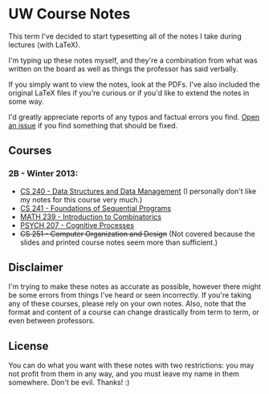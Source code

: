 # UW Course Notes
This term I've decided to start typesetting all of the notes I take during lectures (with LaTeX).

I'm typing up these notes myself, and they're a combination from what was written on the board as well as things the professor has said verbally.

If you simply want to view the notes, look at the PDFs. I've also included the original LaTeX files if you're curious or if you'd like to extend the notes in some way.

I'd greatly appreciate reports of any typos and factual errors you find. [Open an issue](https://github.com/christhomson/lecture-notes/issues/new) if you find something that should be fixed.

## Courses
### 2B - Winter 2013:
* [CS 240 - Data Structures and Data Management](https://github.com/christhomson/lecture-notes/raw/master/cs240.pdf) (I personally don't like my notes for this course very much.)
* [CS 241 - Foundations of Sequential Programs](https://github.com/christhomson/lecture-notes/raw/master/cs241.pdf)
* [MATH 239 - Introduction to Combinatorics](https://github.com/christhomson/lecture-notes/raw/master/math239.pdf)
* [PSYCH 207 - Cognitive Processes](https://github.com/christhomson/lecture-notes/raw/master/psych207.pdf)
* ~~CS 251 - Computer Organization and Design~~ (Not covered because the slides and printed course notes seem more than sufficient.)

## Disclaimer
I'm trying to make these notes as accurate as possible, however there might be some errors from things I've heard or seen incorrectly. If you're taking any of these courses, please rely on your own notes. Also, note that the format and content of a course can change drastically from term to term, or even between professors.

## License
You can do what you want with these notes with two restrictions: you may not profit from them in any way, and you must leave my name in them somewhere. Don't be evil. Thanks! :)

